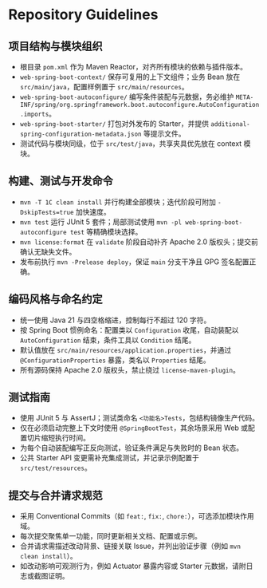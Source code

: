 # Repository Guidelines

## 项目结构与模块组织
- 根目录 `pom.xml` 作为 Maven Reactor，对齐所有模块的依赖与插件版本。
- `web-spring-boot-context/` 保存可复用的上下文组件；业务 Bean 放在 `src/main/java`，配置样例置于 `src/main/resources`。
- `web-spring-boot-autoconfigure/` 编写条件装配与元数据，务必维护 `META-INF/spring/org.springframework.boot.autoconfigure.AutoConfiguration.imports`。
- `web-spring-boot-starter/` 打包对外发布的 Starter，并提供 `additional-spring-configuration-metadata.json` 等提示文件。
- 测试代码与模块同级，位于 `src/test/java`，共享夹具优先放在 context 模块。

## 构建、测试与开发命令
- `mvn -T 1C clean install` 并行构建全部模块；迭代阶段可附加 `-DskipTests=true` 加快速度。
- `mvn test` 运行 JUnit 5 套件；局部测试使用 `mvn -pl web-spring-boot-autoconfigure test` 等精确模块选择。
- `mvn license:format` 在 `validate` 阶段自动补齐 Apache 2.0 版权头；提交前确认无缺失文件。
- 发布前执行 `mvn -Prelease deploy`，保证 `main` 分支干净且 GPG 签名配置正确。

## 编码风格与命名约定
- 统一使用 Java 21 与四空格缩进，控制每行不超过 120 字符。
- 按 Spring Boot 惯例命名：配置类以 `Configuration` 收尾，自动装配以 `AutoConfiguration` 结束，条件工具以 `Condition` 结尾。
- 默认值放在 `src/main/resources/application.properties`，并通过 `@ConfigurationProperties` 暴露，类名以 `Properties` 结尾。
- 所有源码保持 Apache 2.0 版权头，禁止绕过 `license-maven-plugin`。

## 测试指南
- 使用 JUnit 5 与 AssertJ；测试类命名 `<功能名>Tests`，包结构镜像生产代码。
- 仅在必须启动完整上下文时使用 `@SpringBootTest`，其余场景采用 Web 或配置切片缩短执行时间。
- 为每个自动装配编写正反向测试，验证条件满足与失败时的 Bean 状态。
- 公共 Starter API 变更需补充集成测试，并记录示例配置于 `src/test/resources`。

## 提交与合并请求规范
- 采用 Conventional Commits（如 `feat:`, `fix:`, `chore:`），可选添加模块作用域。
- 每次提交聚焦单一功能，同时更新相关文档、配置或示例。
- 合并请求需描述改动背景、链接关联 Issue，并列出验证步骤（例如 `mvn clean install`）。
- 如改动影响可观测行为，例如 Actuator 暴露内容或 Starter 元数据，请附日志或截图证明。
